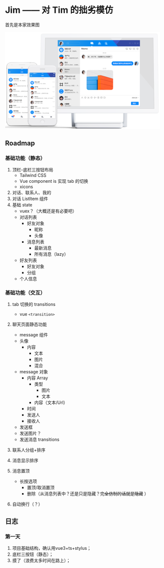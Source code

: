 # Jim —— 对 Tim 的拙劣模仿

首先是本家效果图

![Tim](./misc/tim.png)

## Roadmap

### 基础功能（静态）

1. 顶栏-底栏三按钮布局
   - Tailwind CSS
   - Vue component is 实现 tab 的切换
   - xicons
2. 对话、联系人、我的
3. 对话 ListItem 组件
4. 基础 state
   - vuex？（大概还是有必要吧）
   - 对话列表
     - 好友对象
       - 昵称
       - 头像
     - 消息列表
       - 最新消息
       - 所有消息（lazy）
   - 好友列表
     - 好友对象
     - 分组
   - 个人信息

### 基础功能（交互）

1. tab 切换的 transitions

   - vue `<transition>`

2. 聊天页面静态功能

   - message 组件
   - 头像
     - 内容
       - 文本
       - 图片
       - 混合
   - message 对象
     - 内容 Array
       - 类型
         - 图片
         - 文本
       - 内容（文本/Url）
     - 时间
     - 发送人
     - 接收人
   - 发送框
   - 发送图片？
   - 发送消息 transitions

3. 联系人分组+排序
4. 消息显示排序
5. 消息置顶
   - 长按选项
     - 置顶/取消置顶
     - 删除（从消息列表中？还是只是隐藏？~~完全仿制的话就是隐藏~~ ）
6. 自动换行（？）

## 日志

### 第一天

1. 项目基础结构，确认用vue3+ts+stylus；
2. 底栏三按钮（静态）；
3. 摸了（浪费太多时间在路上）；